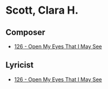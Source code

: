 # Scott, Clara H.

## Composer

- [126 - Open My Eyes That I May See](/hymns/126.md)

## Lyricist

- [126 - Open My Eyes That I May See](/hymns/126.md)

